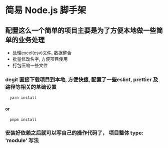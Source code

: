 # 简易 Node.js 脚手架

## 配置这么一个简单的项目主要是为了方便本地做一些简单的业务处理

- 处理excel(csv)文件, 数据整合
- 批量修改名字, 方便项目使用
- 打包压缩一些文件

### degit 直接下载项目到本地, 方便快捷, 配置了一些eslint, prettier 及路径等相关的基础设置

``` node
  yarn install
```

#### or

``` node
  pnpm install
```

### 安装好依赖之后就可以写自己的操作代码了， 项目整体 type: 'module' 写法
